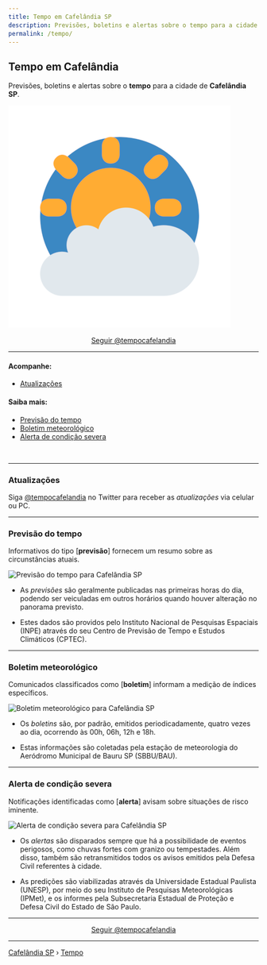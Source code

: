 ```yaml
---
title: Tempo em Cafelândia SP
description: Previsões, boletins e alertas sobre o tempo para a cidade de Cafelândia-SP. 
permalink: /tempo/
---
```


## Tempo em Cafelândia
Previsões, boletins e alertas sobre o __tempo__ para a cidade de __Cafelândia SP__.

![Tempo em Cafelândia SP](tempocafelandia-1810.png)

<center><a href="https://twitter.com/tempocafelandia?ref_src=twsrc%5Etfw" class="twitter-follow-button" data-show-count="false" data-size="large" rel="noopener nofollow">Seguir @tempocafelandia</a></center>

---

#### Acompanhe:

- [Atualizações](#atualiza%C3%A7%C3%B5es)

#### Saiba mais:

- [Previsão do tempo](#previs%C3%A3o-do-tempo)
- [Boletim meteorológico](#boletim-meteorol%C3%B3gico)
- [Alerta de condição severa](#alerta-de-condi%C3%A7%C3%A3o-severa)

<br>

---

### Atualizações

Siga <a rel="noopener" target="_blank" href="https://twitter.com/tempocafelandia">@tempocafelandia</a> no Twitter para receber as _atualizações_ via celular ou PC.

---

### Previsão do tempo
Informativos do tipo [__previsão__] fornecem um resumo sobre as circunstâncias atuais.

![Previsão do tempo para Cafelândia SP](https://www.cafelandia.net/media/previsao-tempo-cafelandia-sp.png)

- As _previsões_ são geralmente publicadas nas primeiras horas do dia, podendo ser veiculadas em outros horários quando houver alteração no panorama previsto.

- Estes dados são providos pelo Instituto Nacional de Pesquisas Espaciais (INPE) através do seu Centro de Previsão de Tempo e Estudos Climáticos (CPTEC).

---

### Boletim meteorológico
Comunicados classificados como [__boletim__] informam a medição de índices específicos.

![Boletim meteorológico para Cafelândia SP](https://www.cafelandia.net/media/boletim-tempo-cafelandia-sp.png)

- Os _boletins_ são, por padrão, emitidos periodicadamente, quatro vezes ao dia, ocorrendo às 00h, 06h, 12h e 18h.

- Estas informações são coletadas pela estação de meteorologia do Aeródromo Municipal de Bauru SP (SBBU/BAU).

---

### Alerta de condição severa
Notificações identificadas como [__alerta__] avisam sobre situações de risco iminente. 

![Alerta de condição severa para Cafelândia SP](https://www.cafelandia.net/media/alerta-tempo-cafelandia-sp.png)

- Os _alertas_ são disparados sempre que há a possibilidade de eventos perigosos, como chuvas fortes com granizo ou tempestades. Além disso, também são retransmitidos todos os avisos emitidos pela Defesa Civil referentes à cidade.

- As predições são viabilizadas através da Universidade Estadual Paulista (UNESP), por meio do seu Instituto de Pesquisas Meteorológicas (IPMet), e os informes pela Subsecretaria Estadual de Proteção e Defesa Civil do Estado de São Paulo.

---

<center><a href="https://twitter.com/tempocafelandia?ref_src=twsrc%5Etfw" class="twitter-follow-button" data-show-count="false" data-size="large" rel="noopener nofollow">Seguir @tempocafelandia</a></center>

---

[Cafelândia SP](https://www.cafelandia.net/) › [Tempo](https://www.cafelandia.net/tempo/)

<script async src="https://platform.twitter.com/widgets.js" charset="utf-8"></script>
